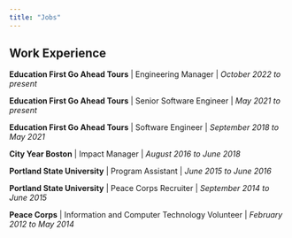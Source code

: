 ```yaml
---
title: "Jobs"
---
```

## Work Experience

<b>Education First Go Ahead Tours</b> | Engineering Manager | <i>October 2022 to present</i>

<b>Education First Go Ahead Tours</b> | Senior Software Engineer | <i>May 2021 to present</i>

<b>Education First Go Ahead Tours</b> | Software Engineer | <i>September 2018 to May 2021</i>

<b>City Year Boston</b> | Impact Manager | <i>August 2016 to June 2018</i>

<b>Portland State University</b> | Program Assistant | <i>June 2015 to June 2016</i>

<b>Portland State University</b> | Peace Corps Recruiter | <i>September 2014 to June 2015</i>

<b>Peace Corps</b> | Information and Computer Technology Volunteer | <i>February 2012 to May 2014</i>
